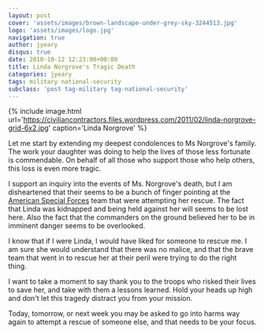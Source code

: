 ```yaml
---
layout: post
cover: 'assets/images/brown-landscape-under-grey-sky-3244513.jpg'
logo: 'assets/images/logo.jpg'
navigation: true
author: jyeary
disqus: true
date: 2010-10-12 12:23:00+00:00
title: Linda Norgrove's Tragic Death
categories: jyeary
tags: military national-security
subclass: 'post tag-military tag-national-security'
---
```

{% include image.html url='https://civiliancontractors.files.wordpress.com/2011/02/linda-norgrove-grid-6x2.jpg' caption='Linda Norgrove' %}

Let me start by extending my deepest condolences to Ms Norgrove's family. The work your daughter was doing to help the lives of those less fortunate is commendable. On behalf of all those who support those who help others, this loss is even more tragic.

I support an inquiry into the events of Ms. Norgrove's death, but I am disheartened that their seems to be a bunch of finger pointing at the [American Special Forces](http://en.wikipedia.org/wiki/Special_Forces_%28United_States_Army%29) team that were attempting her rescue. The fact that Linda was kidnapped and being held against her will seems to be lost here. Also the fact that the commanders on the ground believed her to be in imminent danger seems to be overlooked.

I know that if I were Linda, I would have liked for someone to rescue me. I am sure she would understand that there was no malice, and that the brave team that went in to rescue her at their peril were trying to do the right thing.

I want to take a moment to say thank you to the troops who risked their lives to save her, and take with them a lessons learned. Hold your heads up high and don't let this tragedy distract you from your mission.

Today, tomorrow, or next week you may be asked to go into harms way again to attempt a rescue of someone else, and that needs to be your focus.